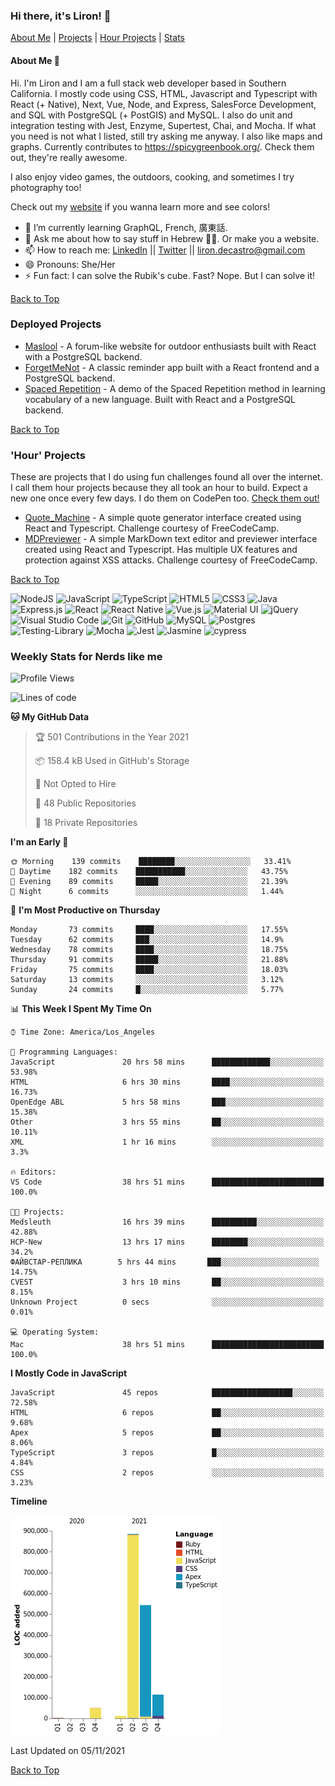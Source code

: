 ### Hi there, it's Liron! 👋
[About Me](#about) | [Projects](#projects) | [Hour Projects](#hourlies) | [Stats](#stats)

#### About Me 👧 <a name="about"></a>


Hi. I'm Liron and I am a full stack web developer based in Southern California. I mostly code using CSS, HTML, Javascript and Typescript with React (+ Native), Next, Vue, Node, and Express, SalesForce Development, and SQL with PostgreSQL (+ PostGIS) and MySQL. I also do unit and integration testing with Jest, Enzyme, Supertest, Chai, and Mocha. If what you need is not what I listed, still try asking me anyway. I also like maps and graphs. Currently contributes to https://spicygreenbook.org/. Check them out, they're really awesome.

I also enjoy video games, the outdoors, cooking, and sometimes I try photography too!

Check out my [website](https://www.lirondc.com) if you wanna learn more and see colors! 


- 🌱 I’m currently learning GraphQL, French, 廣東話.
- 💬 Ask me about how to say stuff in Hebrew 🤌🏼. Or make you a website.
- 📫 How to reach me: [LinkedIn](https://www.linkedin.com/in/liron-de-castro/) || [Twitter](https://twitter.com/lirondecastro) || [liron.decastro@gmail.com](mailto:liron.decastro@gmail.com) 
- 😄 Pronouns: She/Her
- ⚡ Fun fact: I can solve the Rubik's cube. Fast? Nope. But I can solve it! 

[Back to Top](#about)

### Deployed Projects <a name="projects"></a>

- [Maslool](https://maslool.lirondc.com) - A forum-like website for outdoor enthusiasts built with React with a PostgreSQL backend. 
- [ForgetMeNot](https://forgetmenot.lirondc.com) - A classic reminder app built with a React frontend and a PostgreSQL backend.
- [Spaced Repetition](https://spacedrep.lirondc.com) - A demo of the Spaced Repetition method in learning vocabulary of a new language. Built with React and a PostgreSQL backend.

[Back to Top](#about)

### 'Hour' Projects <a name="hourlies"></a>
These are projects that I do using fun challenges found all over the internet. I call them hour projects because they all took an hour to build. Expect a new one once every few days. I do them on CodePen too. [Check them out!](https://codepen.io/lirondco)

- [Quote_Machine](https://quote-machine.lirondc.com/) - A simple quote generator interface created using React and Typescript. Challenge courtesy of FreeCodeCamp.
- [MDPreviewer](https://mdpreviewer.lirondc.com/) - A simple MarkDown text editor and previewer interface created using React and Typescript. Has multiple UX features and protection against XSS attacks. Challenge courtesy of FreeCodeCamp.

[Back to Top](#about)

<img alt="NodeJS" src="https://img.shields.io/badge/node.js-%2343853D.svg?style=for-the-badge&logo=node-dot-js&logoColor=white"/> <img alt="JavaScript" src="https://img.shields.io/badge/javascript-%23323330.svg?style=for-the-badge&logo=javascript&logoColor=%23F7DF1E"/> <img alt="TypeScript" src="https://img.shields.io/badge/typescript-%23007ACC.svg?style=for-the-badge&logo=typescript&logoColor=white"/> <img alt="HTML5" src="https://img.shields.io/badge/html5-%23E34F26.svg?style=for-the-badge&logo=html5&logoColor=white"/> <img alt="CSS3" src="https://img.shields.io/badge/css3-%231572B6.svg?style=for-the-badge&logo=css3&logoColor=white"/> <img alt="Java" src="https://img.shields.io/badge/java-%23ED8B00.svg?style=for-the-badge&logo=java&logoColor=white"/> <img alt="Express.js" src="https://img.shields.io/badge/express.js-%23404d59.svg?style=for-the-badge&logo=express&logoColor=%2361DAFB"/> <img alt="React" src="https://img.shields.io/badge/react-%2320232a.svg?style=for-the-badge&logo=react&logoColor=%2361DAFB"/> <img alt="React Native" src="https://img.shields.io/badge/react_native-%2320232a.svg?style=for-the-badge&logo=react&logoColor=%2361DAFB"/> <img alt="Vue.js" src="https://img.shields.io/badge/vuejs-%2335495e.svg?style=for-the-badge&logo=vue-dot-js&logoColor=%234FC08D"/> <img alt="Material UI" src="https://img.shields.io/badge/materialui-%230081CB.svg?style=for-the-badge&logo=material-ui&logoColor=white"/> <img alt="jQuery" src="https://img.shields.io/badge/jquery-%230769AD.svg?style=for-the-badge&logo=jquery&logoColor=white"/> <img alt="Visual Studio Code" src="https://img.shields.io/badge/VisualStudioCode-0078d7.svg?style=for-the-badge&logo=visual-studio-code&logoColor=white"/> <img alt="Git" src="https://img.shields.io/badge/git-%23F05033.svg?style=for-the-badge&logo=git&logoColor=white"/> <img alt="GitHub" src="https://img.shields.io/badge/github-%23121011.svg?style=for-the-badge&logo=github&logoColor=white"/> <img alt="MySQL" src="https://img.shields.io/badge/mysql-%2300f.svg?style=for-the-badge&logo=mysql&logoColor=white"/> <img alt="Postgres" src ="https://img.shields.io/badge/postgres-%23316192.svg?style=for-the-badge&logo=postgresql&logoColor=white"/> <img alt="Testing-Library" src="https://img.shields.io/badge/-TestingLibrary-%23E33332?style=for-the-badge&logo=testing-library&logoColor=white"/> <img alt="Mocha" src="https://img.shields.io/badge/-mocha-%238D6748?style=for-the-badge&logo=mocha&logoColor=white"/> <img alt="Jest" src="https://img.shields.io/badge/-jest-%23C21325?style=for-the-badge&logo=jest&logoColor=white"/> <img alt="Jasmine" src="https://img.shields.io/badge/-Jasmine-%238A4182?style=for-the-badge&logo=Jasmine&logoColor=white"/> <img src="https://img.shields.io/badge/-cypress-%23E5E5E5?style=for-the-badge&logo=cypress&logoColor=058a5e" alt="cypress">


### Weekly Stats for Nerds like me <a name="stats"></a>

<!--START_SECTION:waka-->
![Profile Views](http://img.shields.io/badge/Profile%20Views-0-blue)

![Lines of code](https://img.shields.io/badge/From%20Hello%20World%20I%27ve%20Written-1.6%20million%20lines%20of%20code-blue)

**🐱 My GitHub Data** 

> 🏆 501 Contributions in the Year 2021
 > 
> 📦 158.4 kB Used in GitHub's Storage 
 > 
> 🚫 Not Opted to Hire
 > 
> 📜 48 Public Repositories 
 > 
> 🔑 18 Private Repositories  
 > 
**I'm an Early 🐤** 

```text
🌞 Morning    139 commits    ████████░░░░░░░░░░░░░░░░░   33.41% 
🌆 Daytime    182 commits    ███████████░░░░░░░░░░░░░░   43.75% 
🌃 Evening    89 commits     █████░░░░░░░░░░░░░░░░░░░░   21.39% 
🌙 Night      6 commits      ░░░░░░░░░░░░░░░░░░░░░░░░░   1.44%

```
📅 **I'm Most Productive on Thursday** 

```text
Monday       73 commits     ████░░░░░░░░░░░░░░░░░░░░░   17.55% 
Tuesday      62 commits     ███░░░░░░░░░░░░░░░░░░░░░░   14.9% 
Wednesday    78 commits     ████░░░░░░░░░░░░░░░░░░░░░   18.75% 
Thursday     91 commits     █████░░░░░░░░░░░░░░░░░░░░   21.88% 
Friday       75 commits     ████░░░░░░░░░░░░░░░░░░░░░   18.03% 
Saturday     13 commits     ░░░░░░░░░░░░░░░░░░░░░░░░░   3.12% 
Sunday       24 commits     █░░░░░░░░░░░░░░░░░░░░░░░░   5.77%

```


📊 **This Week I Spent My Time On** 

```text
⌚︎ Time Zone: America/Los_Angeles

💬 Programming Languages: 
JavaScript               20 hrs 58 mins      █████████████░░░░░░░░░░░░   53.98% 
HTML                     6 hrs 30 mins       ████░░░░░░░░░░░░░░░░░░░░░   16.73% 
OpenEdge ABL             5 hrs 58 mins       ███░░░░░░░░░░░░░░░░░░░░░░   15.38% 
Other                    3 hrs 55 mins       ██░░░░░░░░░░░░░░░░░░░░░░░   10.11% 
XML                      1 hr 16 mins        ░░░░░░░░░░░░░░░░░░░░░░░░░   3.3%

🔥 Editors: 
VS Code                  38 hrs 51 mins      █████████████████████████   100.0%

🐱‍💻 Projects: 
Medsleuth                16 hrs 39 mins      ██████████░░░░░░░░░░░░░░░   42.88% 
HCP-New                  13 hrs 17 mins      ████████░░░░░░░░░░░░░░░░░   34.2% 
ФАЙВСТАР-РЕПЛИКА        5 hrs 44 mins       ███░░░░░░░░░░░░░░░░░░░░░░   14.75% 
CVEST                    3 hrs 10 mins       ██░░░░░░░░░░░░░░░░░░░░░░░   8.15% 
Unknown Project          0 secs              ░░░░░░░░░░░░░░░░░░░░░░░░░   0.01%

💻 Operating System: 
Mac                      38 hrs 51 mins      █████████████████████████   100.0%

```

**I Mostly Code in JavaScript** 

```text
JavaScript               45 repos            ██████████████████░░░░░░░   72.58% 
HTML                     6 repos             ██░░░░░░░░░░░░░░░░░░░░░░░   9.68% 
Apex                     5 repos             ██░░░░░░░░░░░░░░░░░░░░░░░   8.06% 
TypeScript               3 repos             █░░░░░░░░░░░░░░░░░░░░░░░░   4.84% 
CSS                      2 repos             ░░░░░░░░░░░░░░░░░░░░░░░░░   3.23%

```


**Timeline**

![Chart not found](https://raw.githubusercontent.com/lirondco/lirondco/main/charts/bar_graph.png) 


 Last Updated on 05/11/2021
<!--END_SECTION:waka-->

[Back to Top](#about)
